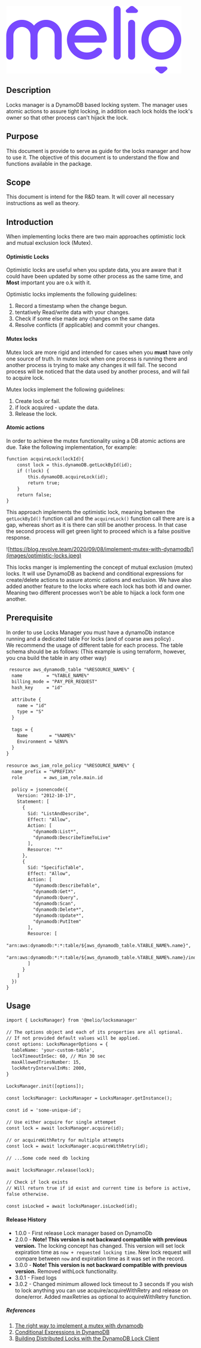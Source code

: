 ![logo](images/melio-logo.svg)

## Description

Locks manager is a DynamoDB based locking system.
The manager uses atomic actions to assure tight locking,
in addition each lock holds the lock's owner so that other process can't hijack the lock.

## Purpose
This document is provide to serve as guide for the locks manager and how to use it.
The objective of this document is to understand the flow and functions available in the package.

## Scope
This document is intend for the R&D team.
It will cover all necessary instructions as well as theory.

## Introduction
When implementing locks there are two main approaches optimistic lock and mutual exclusion lock (Mutex).

#### Optimistic Locks
Optimistic locks are useful when you update data, you are aware that it could have
been updated by some other process as the same time,
and **Most** important you are o.k with it.

Optimistic locks implements the following guidelines:
1. Record a timestamp when the change begun.
2. tentatively Read/write data with your changes.
3. Check if some else made any changes on the same data
4. Resolve conflicts (if applicable) and commit your changes.

#### Mutex locks
Mutex lock are more rigid and intended for cases when you **must** have only one source of truth.
In mutex lock when one process is running there and another process is trying to make any changes
it will fail.
The second process will be noticed that the data used by another process,
and will fail to acquire lock.

Mutex locks implement the following guidelines:
1. Create lock or fail.
2. if lock acquired - update the data.
3. Release the lock.

#### Atomic actions
In order to achieve the mutex functionality using a DB atomic actions are due.
Take the following implementation, for example:

```
function acquireLock(lockId){
    const lock = this.dynamoDB.getLockById(id);
    if (!lock) {
        this.dynamoDB.acquireLock(id);
        return true;
    }
    return false;
}
```
This approach implements the optimistic lock, meaning between the ```getLockById()``` function call
and the ```acquireLock()``` function call there are is a gap, whereas short as it is there can still
be another process.
In that case the second process will get green light to proceed which is a false positive response.

![https://blog.revolve.team/2020/09/08/implement-mutex-with-dynamodb/](images/optimistic-locks.jpeg)


This locks manger is implementing the concept of mutual exclusion (mutex) locks.
It will use DynamoDB as backend and conditional expressions for create/delete actions
to assure atomic cations and exclusion.
We have also added another feature to the locks where each lock has both id and owner.  
Meaning two different processes won't be able to hijack a lock form one another.

## Prerequisite
In order to use Locks Manager you must have a dynamoDb instance running and a dedicated table
For locks (and of coarse aws policy) .<br>
We recommend the usage of different table for each process.
The table schema should be as follows:
(This example is using terraform, however, you cna build the table in any other way)

```
 resource aws_dynamodb_table "%RESOURCE_NAME%" {
  name         = "%TABLE_NAME%"
  billing_mode = "PAY_PER_REQUEST"
  hash_key     = "id"

  attribute {
    name = "id"
    type = "S"
  }

  tags = {
    Name        = "%NAME%"
    Environment = %ENV%
  }
}

resource aws_iam_role_policy "%RESOURCE_NAME%" {
  name_prefix = "%PREFIX%"
  role        = aws_iam_role.main.id

  policy = jsonencode({
    Version: "2012-10-17",
    Statement: [
      {
        Sid: "ListAndDescribe",
        Effect: "Allow",
        Action: [
          "dynamodb:List*",
          "dynamodb:DescribeTimeToLive"
        ],
        Resource: "*"
      },
      {
        Sid: "SpecificTable",
        Effect: "Allow",
        Action: [
          "dynamodb:DescribeTable",
          "dynamodb:Get*",
          "dynamodb:Query",
          "dynamodb:Scan",
          "dynamodb:Delete*",
          "dynamodb:Update*",
          "dynamodb:PutItem"
        ],
        Resource: [
          "arn:aws:dynamodb:*:*:table/${aws_dynamodb_table.%TABLE_NAME%.name}",
          "arn:aws:dynamodb:*:*:table/${aws_dynamodb_table.%TABLE_NAME%.name}/index/*"
        ]
      }
    ]
  })
}

```

## Usage

```
import { LocksManager} from '@melio/locksmanager'

// The options object and each of its properties are all optional.
// If not provided default values will be applied.
const options: LocksManagerOptions = {
  tableName: 'your-custom-table',
  lockTimeoutInSec: 60, // Min 30 sec
  maxAllowedTriesNumber: 15,
  lockRetryIntervalInMs: 2000,
}

LocksManager.init([options]);

const locksManager: LocksManager = LocksManager.getInstance();

const id = 'some-unique-id';

// Use either acquire for single attempet  
const lock = await locksManager.acquire(id);

// or acquireWithRetry for multiple attempts
const lock = await locksManager.acquireWithRetry(id);

// ...Some code need db locking

await locksManager.release(lock);

// Check if lock exists
// Will return true if id exist and current time is before is active, false otherwise.

const isLocked = await locksManager.isLocked(id);
```

#### Release History
 * 1.0.0 - First release Lock manager based on DynamoDb
 * 2.0.0 - **Note! This version is not backward compatible with previous version.** The locking concept has changed. This version will set lock expiration time as `now + requested locking time`. New lock request will compare between `now` and expiration time as it was set in the record.
 * 3.0.0 - **Note! This version is not backward compatible with previous version.** Removed withLock functionality.
 * 3.0.1 - Fixed logs
 * 3.0.2 - Changed minimum allowed lock timeout to 3 seconds
 If you wish to lock anything you can use acquire/acquireWithRetry and release on done/error.
 Added maxRetries as optional to acquireWithRetry function.

##### References
1. [The right way to implement a mutex with dynamodb](https://blog.revolve.team/2020/09/08/implement-mutex-with-dynamodb/)
2. [Conditional Expressions in DynamoDB](https://docs.aws.amazon.com/amazondynamodb/latest/developerguide/Expressions.ConditionExpressions.html)
3. [Building Distributed Locks with the DynamoDB Lock Client](https://aws.amazon.com/blogs/database/building-distributed-locks-with-the-dynamodb-lock-client/)
